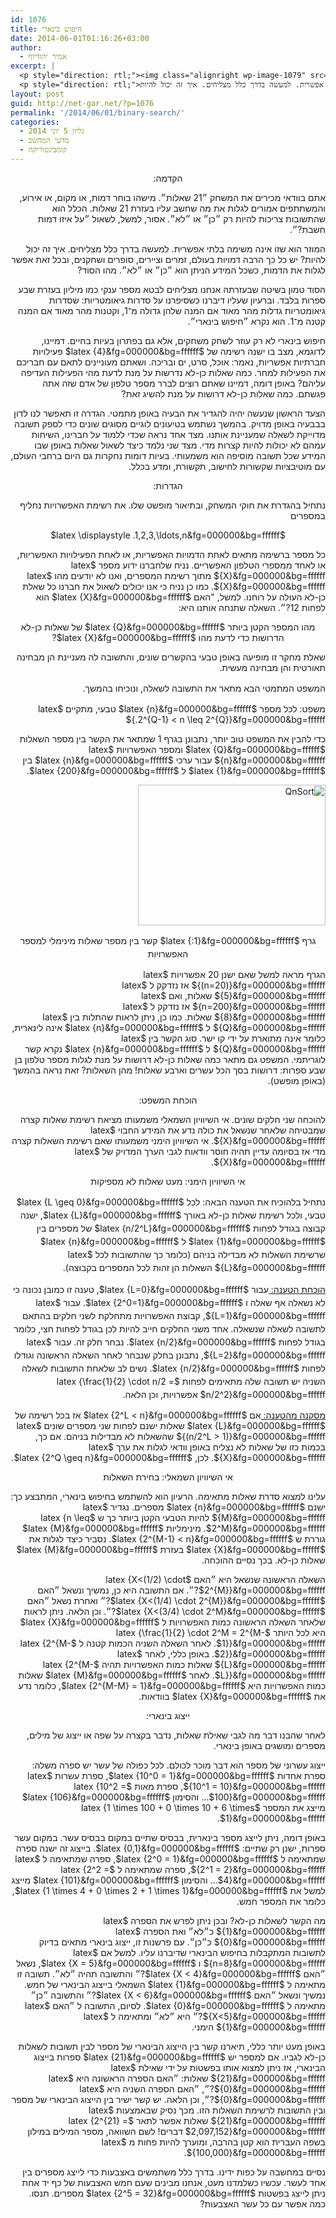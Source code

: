 ```yaml
---
id: 1076
title: חיפוש בינארי
date: 2014-06-01T01:16:26+03:00
author:
  - אמיר יהודיוף
excerpt: |
  <p style="direction: rtl;"><img class="alignright wp-image-1079" src="http://net-gar.net/wp-content/uploads/2014/05/QnSort-300x225.png" alt="QnSort" width="129" height="97" />אתם בוודאי מכירים את המשחק ״21 שאלות״. מישהו בוחר דמות, או מקום, או אירוע, והמשתתפים אמורים לגלות את מה שחשב עליו בעזרת 21 שאלות. הכלל הוא שהתשובות צריכות להיות רק ״כן״ או ״לא״. אסור, למשל, לשאול ״על איזו דמות חשבת?״.</p>
  <p style="direction: rtl;">המוזר הוא שזו אינה משימה בלתי אפשרית. למעשה בדרך כלל מצליחים. איך זה יכול להיות?</p>
layout: post
guid: http://net-gar.net/?p=1076
permalink: '/2014/06/01/binary-search/'
categories:
  - גליון 5 יוני 2014
  - מדעי המחשב
  - קומבינטוריקה
---
```

<p style="direction: rtl;" align="center">
  הקדמה:
</p>

<p style="direction: rtl;">
  אתם בוודאי מכירים את המשחק ״21 שאלות״. מישהו בוחר דמות, או מקום, או אירוע, והמשתתפים אמורים לגלות את מה שחשב עליו בעזרת 21 שאלות. הכלל הוא שהתשובות צריכות להיות רק ״כן״ או ״לא״. אסור, למשל, לשאול ״על איזו דמות חשבת?״.
</p>

<p style="direction: rtl;">
  המוזר הוא שזו אינה משימה בלתי אפשרית. למעשה בדרך כלל מצליחים. איך זה יכול להיות? יש כל כך הרבה דמויות בעולם, זמרים וציירים, סופרים ושחקנים, ובכל זאת אפשר לגלות את הדמות, כשכל המידע הניתן הוא ״כן״ או ״לא״. מהו הסוד?
</p>

<p style="direction: rtl;">
  הסוד טמון בשיטה שבעזרתה אנחנו מצליחים לבטא מספר ענקי כמו מיליון בעזרת שבע ספרות בלבד. וברעיון שעליו דיברנו כשסיפרנו על סדרות גיאומטריות: שסדרות גיאומטריות גדלות מהר מאוד אם המנה שלהן גדולה מ־1, וקטנות מהר מאוד אם המנה קטנה מ־1. הוא נקרא ״חיפוש בינארי״.
</p>

<p style="direction: rtl;">
  חיפוש בינארי לא רק עוזר לשחק משחקים, אלא גם בפתרון בעיות בחיים. דמיינו, לדוגמא, מצב בו ישנה רשימה של $latex {4}&fg=000000&bg=ffffff$ פעילויות חברתיות אפשריות, נאמר: אוכל, סרט, ים ובריכה. ושאתם מעוניינים לתאם עם חבריכם את הפעילות למחר. כמה שאלות כן-לא נדרשות על מנת לדעת מהי הפעילות העדיפה עליהם? באופן דומה, דמיינו שאתם רוצים לברר מספר טלפון של אדם שזה אתה פגשתם. כמה שאלות כן-לא דרושות על מנת להשיג זאת?
</p>

<p style="direction: rtl;">
  הצעד הראשון שנעשה יהיה להגדיר את הבעיה באופן מתמטי. הגדרה זו תאפשר לנו לדון בבבעיה באופן מדויק. בהמשך נשתמש בטיעונים לוגיים מסוגים שונים כדי לספק תשובה מדוייקת לשאלה שמעניינת אותנו. מצד אחד נראה שכדי ללמוד על חברינו, השיחות עמהם לא יכולות להיות קצרות מדי. מצד שני נלמד כיצד לשאול שאלות באופן שבו המידע שכל תשובה מוסיפה הוא משמעותי. בעיות דומות נחקרות גם היום ברחבי העולם, עם מוטיבציות שקשורות לחישוב, תקשורת, ומדע בכלל.
</p>

<p style="direction: rtl;" align="center">
  הגדרות:
</p>

<p style="direction: rtl;">
  נתחיל בהגדרת את חוקי המשחק, ובתיאור מופשט שלו. את רשימת האפשרויות נחליף במספרים
</p>

<p style="direction: rtl;" align="center">
  $latex \displaystyle .1,2,3,\ldots,n&fg=000000&bg=ffffff$
</p>

<p style="direction: rtl;">
  כל מספר ברשימה מתאים לאחת הדמויות האפשריות, או לאחת הפעילויות האפשריות, או לאחד ממספרי הטלפון האפשריים. נניח שלחברנו ידוע מספר $latex {X}&fg=000000&bg=ffffff$ מתוך רשימת המספרים, ואנו לא יודעים מהו $latex {X}&fg=000000&bg=ffffff$. כמו כן נניח כי אנו יכולים לשאול את חברנו כל שאלת כן-לא העולה על רוחנו. למשל, "האם $latex {X}&fg=000000&bg=ffffff$ הוא לפחות 12?״. השאלה שתנחה אותנו היא:
</p>

<p style="direction: rtl;" align="center">
  מהו המספר הקטן ביותר $latex {Q}&fg=000000&bg=ffffff$ של שאלות כן-לא הדרושות כדי לדעת מהו $latex {X}&fg=000000&bg=ffffff$?
</p>

<p style="direction: rtl;">
  שאלת מחקר זו מופיעה באופן טבעי בהקשרים שונים, והתשובה לה מעניינת הן מבחינה תאורטית והן מבחינה מעשית.
</p>

<p style="direction: rtl;">
  <span style="font-size: 14px; line-height: 1.5em;">המשפט המתמטי הבא מתאר את התשובה לשאלה, ונוכיחו בהמשך.</span>
</p>

<p style="direction: rtl;">
  משפט: לכל מספר $latex {n}&fg=000000&bg=ffffff$ טבעי, מתקיים $latex {.2^{Q-1} < n \leq 2^{Q}}&fg=000000&bg=ffffff$
</p>

<p style="direction: rtl;">
  כדי להבין את המשפט טוב יותר, נתבונן בגרף 1 שמתאר את הקשר בין מספר השאלות $latex {Q}&fg=000000&bg=ffffff$ ומספר האפשרויות $latex {n}&fg=000000&bg=ffffff$ עבור ערכי $latex {n}&fg=000000&bg=ffffff$ בין $latex {1}&fg=000000&bg=ffffff$ ל $latex {200}&fg=000000&bg=ffffff$.
</p>

<p style="direction: rtl;">
  <img class="aligncenter size-medium wp-image-1079" src="http://net-gar.net/wp-content/uploads/2014/05/QnSort-300x225.png" alt="QnSort" width="300" height="225" />
</p>

<p style="direction: rtl; text-align: center;">
  <span style="font-size: 14px; line-height: 1.5em;">גרף $latex {:1}&fg=000000&bg=ffffff$ קשר בין מספר שאלות מינימלי למספר האפשרויות</span>
</p>

<p style="direction: rtl;">
  הגרף מראה למשל שאם ישנן 20 אפשרויות $latex {(n=20)}&fg=000000&bg=ffffff$ אז נזדקק ל $latex {5}&fg=000000&bg=ffffff$ שאלות, ואם $latex {n=200}&fg=000000&bg=ffffff$ אז נזדקק ל $latex {8}&fg=000000&bg=ffffff$ שאלות. כמו כן, ניתן לראות שהתלות בין $latex {Q}&fg=000000&bg=ffffff$ ל $latex {n}&fg=000000&bg=ffffff$ אינה לינארית, כלומר אינה מתוארת על ידי קו ישר. סוג הקשר בין $latex {Q}&fg=000000&bg=ffffff$ ל $latex {n}&fg=000000&bg=ffffff$ נקרא קשר לוגריתמי. המשפט גם מתאר כמה שאלות כן-לא דרושות על מנת לגלות מספר טלפון בן שבע ספרות: דרושות בסך הכל עשרים וארבע שאלות! מהן השאלות? זאת נראה בהמשך (באופן מופשט).
</p>

<p style="direction: rtl;" align="center">
  הוכחת המשפט:
</p>

<p style="direction: rtl;">
  להוכחה שני חלקים שונים. אי השיוויון השמאלי משמעותו מציאת רשימת שאלות קצרה שמבטיחה שלאחר שנשאל את כולה נדע את המידע החבוי $latex {X}&fg=000000&bg=ffffff$. אי השיוויון הימני משמעותו שאם רשימת השאלות קצרה מדי אז בסיומה עדיין תהיה חוסר וודאות לגבי הערך המדויק של $latex {X}&fg=000000&bg=ffffff$.
</p>

<p style="direction: rtl;" align="center">
  אי השיוויון הימני: מעט שאלות לא מספיקות
</p>

<p style="direction: rtl;">
  <span style="font-size: 14px; line-height: 1.5em;">נתחיל בלהוכיח את הטענה הבאה: לכל $latex {L \geq 0}&fg=000000&bg=ffffff$ טבעי, ולכל רשימת שאלות כן-לא באורך $latex {L}&fg=000000&bg=ffffff$, ישנה קבוצה בגודל לפחות $latex {n/2^L}&fg=000000&bg=ffffff$ של מספרים בין $latex {1}&fg=000000&bg=ffffff$ ל $latex {n}&fg=000000&bg=ffffff$ שרשימת השאלות לא מבדילה בניהם (כלומר כך שהתשובות לכל $latex {L}&fg=000000&bg=ffffff$ השאלות הן זהות לכל המספרים בקבוצה).</span>
</p>

<p style="direction: rtl;">
  <span style="text-decoration: underline;">הוכחת הטענה: </span><span style="font-size: 14px; line-height: 1.5em;"> עבור $latex {L=0}&fg=000000&bg=ffffff$, טענה זו כמובן נכונה כי לא נשאלה אף שאלה ו $latex {2^0=1}&fg=000000&bg=ffffff$. עבור $latex {L=1}&fg=000000&bg=ffffff$, קבוצת האפשרויות מתחלקת לשני חלקים בהתאם לתשובה לשאלה שנשאלה. אחד משני החלקים חייב להיות לכן בגודל לפחות חצי, כלומר בגודל לפחות $latex {n/2}&fg=000000&bg=ffffff$. נבחר חלק זה. עבור $latex {L=2}&fg=000000&bg=ffffff$, נתבונן בחלק שנבחר לאחר השאלה הראשונה וגודלו לפחות $latex {n/2}&fg=000000&bg=ffffff$. נשים לב שלאחת התשובות לשאלה השניה יש תשובה שלה מתאימים לפחות $latex {\frac{1}{2} \cdot n/2 = n/2^2}&fg=000000&bg=ffffff$ אפשרויות, וכן הלאה.</span>
</p>

<p style="direction: rtl;">
  <span style="text-decoration: underline;"> מסקנה מהטענה: </span> אם $latex {2^L < n}&fg=000000&bg=ffffff$ אז בכל רשימה של $latex {L}&fg=000000&bg=ffffff$ שאלות ישנם לפחות שני מספרים שונים $latex {(n/2^L > 1)}&fg=000000&bg=ffffff$ שהשאלות לא מבדילות בניהם. אם כך, בכמות כזו של שאלות לא נצליח באופן וודאי לגלות את ערך $latex {X}&fg=000000&bg=ffffff$. לכן, $latex {2^Q \geq n}&fg=000000&bg=ffffff$.
</p>

<p style="direction: rtl;" align="center">
  אי השיוויון השמאלי: בחירת השאלות
</p>

<p style="direction: rtl;">
  עלינו למצוא סדרת שאלות מתאימה. הרעיון הוא להשתמש בחיפוש בינארי, המתבצע כך: ישנם $latex {n}&fg=000000&bg=ffffff$ מספרים. נגדיר $latex {M}&fg=000000&bg=ffffff$ להיות הטבעי הקטן ביותר כך ש $latex {n \leq 2^M}&fg=000000&bg=ffffff$. מינימליות $latex {M}&fg=000000&bg=ffffff$ גוררת ש $latex {2^{M-1} < n}&fg=000000&bg=ffffff$. נסביר כיצד לגלות את $latex {X}&fg=000000&bg=ffffff$ בעזרת $latex {M}&fg=000000&bg=ffffff$ שאלות כן-לא. בכך נסיים ההוכחה.
</p>

<p style="direction: rtl;">
  השאלה הראשונה שנשאל היא ״האם $latex {X<(1/2) \cdot 2^{M}}&fg=000000&bg=ffffff$?״. אם התשובה היא כן, נמשיך ונשאל ״האם $latex {X<(1/4) \cdot 2^{M}}&fg=000000&bg=ffffff$?״ ואחרת נשאל ״האם $latex {X<(3/4) \cdot 2^M}&fg=000000&bg=ffffff$?״. וכן הלאה. ניתן לראות שלאחר השאלה הראשונה כמות האפשרויות ל $latex {X}&fg=000000&bg=ffffff$ היא לכל היותר $latex {\frac{1}{2} \cdot 2^M = 2^{M-1}}&fg=000000&bg=ffffff$. לאחר השאלה השניה הכמות קטנה ל $latex {2^{M-2}}&fg=000000&bg=ffffff$. באופן כללי, לאחר $latex {L}&fg=000000&bg=ffffff$ שאלות כמות האפשרויות תהיה $latex {2^{M-L}}&fg=000000&bg=ffffff$. לאחר $latex {M}&fg=000000&bg=ffffff$ שאלות כמות האפשרויות היא $latex {2^{M-M} = 1}&fg=000000&bg=ffffff$, כלומר נדע את $latex {X}&fg=000000&bg=ffffff$ בוודאות.
</p>

<p style="direction: rtl;" align="center">
  ייצוג בינארי:
</p>

<p style="direction: rtl;">
  לאחר שהבנו דבר מה לגבי שאילת שאלות, נדבר בקצרה על שפה או ייצוג של מילים, מספרים ומושגים באופן בינארי.
</p>

<p style="direction: rtl;">
  ייצוג עשרוני של מספר הוא דבר מוכר לכולם. לכל כפולה של עשר יש ספרה משלה: ספרת אחדות $latex {10^0 = 1}&fg=000000&bg=ffffff$, ספרת עשרות $latex {10^1 = 10}&fg=000000&bg=ffffff$, ספרת מאות $latex {10^2 = 100}&fg=000000&bg=ffffff$&#8230; והסימון $latex {106}&fg=000000&bg=ffffff$ מייצג את המספר $latex {1 \times 100 + 0 \times 10 + 6 \times 1}&fg=000000&bg=ffffff$.
</p>

<p style="direction: rtl;">
  באופן דומה, ניתן לייצג מספר בינארית, בבסיס שתיים במקום בבסיס עשר. במקום עשר ספרות, ישנן רק שתיים: $latex {0,1}&fg=000000&bg=ffffff$. בייצוג זה ישנה ספרה שמתאימה ל $latex {2^0 = 1}&fg=000000&bg=ffffff$, ספרה שמתאימה ל $latex {2^1 = 2}&fg=000000&bg=ffffff$, ספרה שמתאימה ל $latex {2^2 = 4}&fg=000000&bg=ffffff$&#8230; והסימון $latex {101}&fg=000000&bg=ffffff$ מייצג למשל את $latex {1 \times 4 + 0 \times 2 + 1 \times 1}&fg=000000&bg=ffffff$, כלומר את המספר חמש.
</p>

<p style="direction: rtl;">
  מה הקשר לשאלות כן-לא? ובכן ניתן לפרש את הספרה $latex {1}&fg=000000&bg=ffffff$ כ״לא״ ואת הספרה $latex {0}&fg=000000&bg=ffffff$ כ״כן״. עם פרשנות זו, ייצוג בינארי מתאים בדיוק לתשובות המתקבלות בחיפוש הבינארי שדיברנו עליו. למשל אם $latex {n=8}&fg=000000&bg=ffffff$ ו $latex {X = 5}&fg=000000&bg=ffffff$, נשאל ״האם $latex {X < 4}&fg=000000&bg=ffffff$?״ והתשובה תהיה ״לא״. תשובה זו מתאימה ל $latex {1}&fg=000000&bg=ffffff$ השמאלי בייצוג הבינארי של חמש. נמשיך ונשאל ״האם $latex {X < 6}&fg=000000&bg=ffffff$?״ והתשובה ״כן״ מתאימה ל $latex {0}&fg=000000&bg=ffffff$. לסיום, התשובה ל ״האם $latex {X<5}&fg=000000&bg=ffffff$?״ היא ״לא״ ומתאימה ל $latex {1}&fg=000000&bg=ffffff$ הימני.
</p>

<p style="direction: rtl;">
  באופן מעט יותר כללי, תיארנו קשר בין הייצוג הבינארי של מספר לבין תשובות לשאלות כן-לא לגביו. אם למספר יש $latex {21}&fg=000000&bg=ffffff$ ספרות בייצוג הבינארי, אז ניתן למצוא אותו בפשטות על ידי שאילת $latex {21}&fg=000000&bg=ffffff$ שאלות: ״האם הספרה הראשונה היא $latex {0}&fg=000000&bg=ffffff$?״, ״האם הספרה השניה היא $latex {0}&fg=000000&bg=ffffff$?״, וכן הלאה. יש קשר ישיר בין הייצוג הבינארי של מספר ובין התשובות לרשימת השאלות הזו. מכך נסיק שבאמצעות $latex {21}&fg=000000&bg=ffffff$ שאלות אפשר לתאר $latex {2^{21} = 2,097,152}&fg=000000&bg=ffffff$ דברים! לשם השוואה, מספר המילים במילון בשפה העברית הוא קטן בהרבה, ומוערך להיות פחות מ $latex {100,000}&fg=000000&bg=ffffff$.
</p>

<p style="direction: rtl;">
  נסיים במחשבה על כפות ידינו. בדרך כלל משתמשים באצבעות כדי לייצג מספרים בין אחד לעשר. עכשיו כשלמדנו מעט, אנחנו מבינים שעם חמש האצבעות של כף יד אחת ניתן לייצג בפשטות $latex {2^5 = 32}&fg=000000&bg=ffffff$ מספרים. תנסו. כמה אפשר עם כל עשר האצבעות?
</p>
